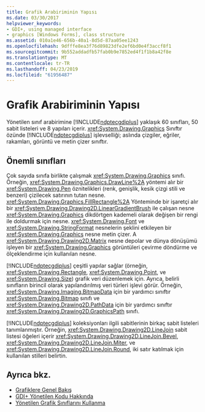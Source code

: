 ```yaml
---
title: Grafik Arabiriminin Yapısı
ms.date: 03/30/2017
helpviewer_keywords:
- GDI+, using managed interface
- graphics [Windows Forms], class structure
ms.assetid: 010a1e46-656b-40a1-8d5d-87aa05ee1243
ms.openlocfilehash: 9dfffe8ea3f76d89823dfe2ef6bd0e4f3accf8f1
ms.sourcegitcommit: 9b552addadfb57fab0b9e7852ed4f1f1b8a42f8e
ms.translationtype: MT
ms.contentlocale: tr-TR
ms.lasthandoff: 04/23/2019
ms.locfileid: "61956487"
---
```

# <a name="structure-of-the-graphics-interface"></a>Grafik Arabiriminin Yapısı
Yönetilen sınıf arabirimine [!INCLUDE[ndptecgdiplus](../../../../includes/ndptecgdiplus-md.md)] yaklaşık 60 sınıfları, 50 sabit listeleri ve 8 yapıları içerir. <xref:System.Drawing.Graphics> Sınıftır özünde [!INCLUDE[ndptecgdiplus](../../../../includes/ndptecgdiplus-md.md)] işlevselliği; aslında çizgiler, eğriler, rakamları, görüntü ve metin çizer sınıftır.  
  
## <a name="important-classes"></a>Önemli sınıfları  
 Çok sayıda sınıfa birlikte çalışmak <xref:System.Drawing.Graphics> sınıfı. Örneğin, <xref:System.Drawing.Graphics.DrawLine%2A> yöntemi alır bir <xref:System.Drawing.Pen> öznitelikleri (renk, genişlik, kesik çizgi stili ve benzeri) çizilecek satırının tutan nesne. <xref:System.Drawing.Graphics.FillRectangle%2A> Yönteminde bir işaretçi alır bir <xref:System.Drawing.Drawing2D.LinearGradientBrush> ile çalışan nesne <xref:System.Drawing.Graphics> dikdörtgen kademeli olarak değişen bir rengi ile doldurmak için nesne. <xref:System.Drawing.Font> ve <xref:System.Drawing.StringFormat> nesnelerin şeklini etkileyen bir <xref:System.Drawing.Graphics> nesne metin çizer. A <xref:System.Drawing.Drawing2D.Matrix> nesne depolar ve dünya dönüşümü işleyen bir <xref:System.Drawing.Graphics> görüntüleri çevirme döndürme ve ölçeklendirme için kullanılan nesne.  
  
 [!INCLUDE[ndptecgdiplus](../../../../includes/ndptecgdiplus-md.md)] çeşitli yapılar sağlar (örneğin, <xref:System.Drawing.Rectangle>, <xref:System.Drawing.Point>, ve <xref:System.Drawing.Size>) grafik veri düzenlemek için. Ayrıca, belirli sınıfların birincil olarak yapılandırılmış veri türleri işlevi görür. Örneğin, <xref:System.Drawing.Imaging.BitmapData> için bir yardımcı sınıftır <xref:System.Drawing.Bitmap> sınıfı ve <xref:System.Drawing.Drawing2D.PathData> için bir yardımcı sınıftır <xref:System.Drawing.Drawing2D.GraphicsPath> sınıfı.  
  
 [!INCLUDE[ndptecgdiplus](../../../../includes/ndptecgdiplus-md.md)] koleksiyonları ilgili sabitlerinin birkaç sabit listeleri tanımlanmıştır. Örneğin, <xref:System.Drawing.Drawing2D.LineJoin> sabit listesi öğeleri içerir <xref:System.Drawing.Drawing2D.LineJoin.Bevel>, <xref:System.Drawing.Drawing2D.LineJoin.Miter>, ve <xref:System.Drawing.Drawing2D.LineJoin.Round>, iki satır katılmak için kullanılan stilleri belirtin.  
  
## <a name="see-also"></a>Ayrıca bkz.

- [Grafiklere Genel Bakış](graphics-overview-windows-forms.md)
- [GDI+ Yönetilen Kodu Hakkında](about-gdi-managed-code.md)
- [Yönetilen Grafik Sınıflarını Kullanma](using-managed-graphics-classes.md)
